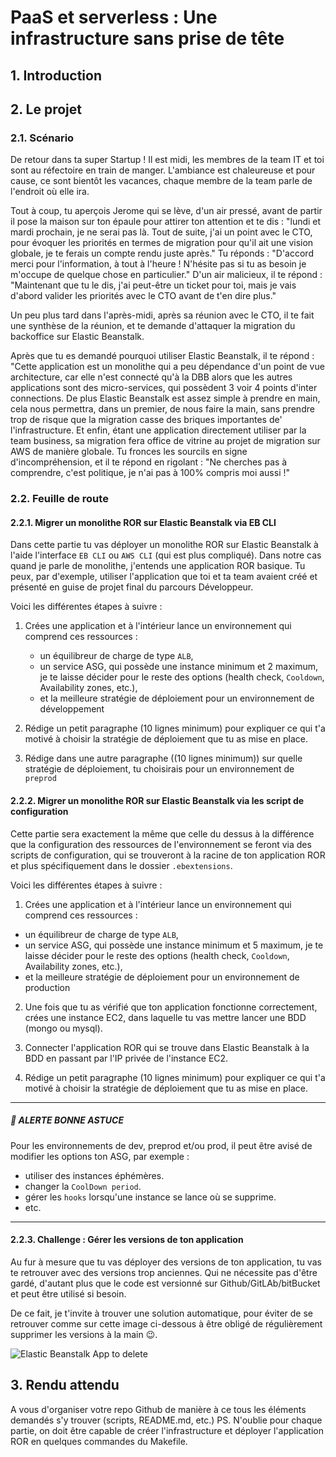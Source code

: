# PaaS et serverless : Une infrastructure sans prise de tête

## 1. Introduction


## 2. Le projet
### 2.1. Scénario

De retour dans ta super Startup ! Il est midi, les membres de la team IT et toi sont au réfectoire en train de manger.
L'ambiance est chaleureuse et pour cause, ce sont bientôt les vacances, chaque membre de la team parle de l'endroit où elle ira.
  
Tout à coup, tu aperçois Jerome qui se lève, d'un air pressé, 
avant de partir il pose la maison sur ton épaule pour attirer ton attention et te dis : 
"lundi et mardi prochain, je ne serai pas là. Tout de suite, j'ai un point avec le CTO, pour évoquer les priorités en termes de migration pour qu'il ait une vision globale,
je te ferais un compte rendu juste après."
Tu réponds : "D'accord merci pour l'information, à tout à l'heure ! 
N'hésite pas si tu as besoin je m'occupe de quelque chose en particulier."
D'un air malicieux, il te répond : "Maintenant que tu le dis, j'ai peut-être un ticket pour toi, mais je vais d'abord valider les priorités avec le CTO avant de t'en dire plus."

Un peu plus tard dans l'après-midi, après sa réunion avec le CTO, il te fait une synthèse de la réunion, 
et te demande d'attaquer la migration du backoffice sur Elastic Beanstalk.

Après que tu es demandé pourquoi utiliser Elastic Beanstalk, il te répond : 
"Cette application est un monolithe qui a peu dépendance d'un point de vue architecture,
car elle n'est connecté qu'à la DBB alors que les autres applications sont des micro-services, 
qui possèdent 3 voir 4 points d'inter connections.
De plus Elastic Beanstalk est assez simple à prendre en main, cela nous permettra, 
dans un premier, de nous faire la main, sans prendre trop de risque que la migration casse des briques importantes de' l'infrastructure. 
Et enfin, étant une application directement utiliser par la team business, sa migration fera office de vitrine au projet de migration sur AWS de manière globale.
Tu fronces les sourcils en signe d'incompréhension, et il te répond en rigolant : 
"Ne cherches pas à comprendre, c'est politique, je n'ai pas à 100% compris moi aussi !" 


### 2.2. Feuille de route
#### 2.2.1. Migrer un monolithe ROR sur Elastic Beanstalk via EB CLI
Dans cette partie tu vas déployer un monolithe ROR sur Elastic Beanstalk à l'aide l'interface `EB CLI` ou `AWS CLI` (qui est plus compliqué).
Dans notre cas quand je parle de monolithe, j'entends une application ROR basique.
Tu peux, par d'exemple, utiliser l'application que toi et ta team avaient créé 
et présenté en guise de projet final du parcours Développeur. 

Voici les différentes étapes à suivre : 

1. Crées une application et à l'intérieur lance un environnement qui comprend ces ressources :
   - un équilibreur de charge de type `ALB`,
   - un service ASG, qui possède une instance minimum et 2 maximum, je te laisse décider pour le reste des options (health check, `Cooldown`, Availability zones, etc.),
   - et la meilleure stratégie de déploiement pour un environnement de développement

2. Rédige un petit paragraphe (10 lignes minimum) pour expliquer ce qui t'a motivé à choisir la stratégie de déploiement que tu as mise en place.
3. Rédige dans une autre paragraphe ((10 lignes minimum)) sur quelle stratégie de déploiement, tu choisirais pour un environnement de `preprod`


#### 2.2.2. Migrer un monolithe ROR sur Elastic Beanstalk via les script de configuration
Cette partie sera exactement la même que celle du dessus
à la différence que la configuration des ressources de l'environnement se feront 
via des scripts de configuration, qui se trouveront à la racine de ton application ROR 
et plus spécifiquement dans le dossier `.ebextensions`.

Voici les différentes étapes à suivre :
1. Crées une application et à l'intérieur lance un environnement qui comprend ces ressources :
  - un équilibreur de charge de type `ALB`,
  - un service ASG, qui possède une instance minimum et 5 maximum, je te laisse décider pour le reste des options (health check, `Cooldown`, Availability zones, etc.),
  - et la meilleure stratégie de déploiement pour un environnement de production

2. Une fois que tu as vérifié que ton application fonctionne correctement, crées une instance EC2,
   dans laquelle tu vas mettre lancer une BDD (mongo ou mysql).

3. Connecter l'application ROR qui se trouve dans Elastic Beanstalk à la BDD en passant par l'IP privée de l'instance EC2.

4. Rédige un petit paragraphe (10 lignes minimum) pour expliquer ce qui t'a motivé à choisir la stratégie de déploiement que tu as mise en place.


---
##### 🚀 ALERTE BONNE ASTUCE
Pour les environnements de dev, preprod et/ou prod,
il peut être avisé de modifier les options ton ASG, par exemple :
- utiliser des instances éphémères.
- changer la `CoolDown period`.
- gérer les `hooks` lorsqu'une instance se lance où se supprime.
- etc.

---

#### 2.2.3. Challenge : Gérer les versions de ton application
Au fur à mesure que tu vas déployer des versions de ton application, 
tu vas te retrouver avec des versions trop anciennes.
Qui ne nécessite pas d'être gardé, 
d'autant plus que le code est versionné sur Github/GitLAb/bitBucket et peut être utilisé si besoin.

De ce fait, je t'invite à trouver une solution automatique, pour éviter de se retrouver comme sur cette image ci-dessous 
à être obligé de régulièrement supprimer les versions à la main 😉.

![Elastic Beanstalk App to delete](https://i.imgur.com/C8M9Jlq.png)


## 3. Rendu attendu
A vous d'organiser votre repo Github de manière à ce tous les éléments demandés s'y trouver (scripts, README.md, etc.)
PS. N'oublie pour chaque partie, on doit être capable de créer l'infrastructure et déployer l'application ROR en quelques commandes du Makefile.
